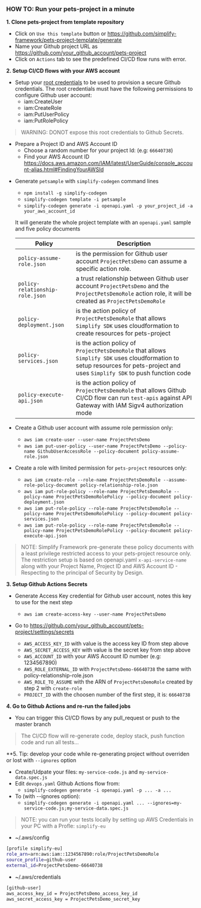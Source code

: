 ### HOW TO: Run your pets-project in a minute

**1. Clone pets-project from template repository**

- Click on `Use this template` button or https://github.com/simplify-framework/pets-project-template/generate
- Name your Github project URL as https://github.com/your_github_account/pets-project
- Click on `Actions` tab to see the predefined CI/CD flow runs with error.

**2. Setup CI/CD flows with your AWS account**

- Setup your [root credentials](https://docs.aws.amazon.com/sdk-for-java/v1/developer-guide/setup-credentials.html) to be used to provision a secure Github credentials. The root credentials must have the following permissions to configure Github user account:
	+ iam:CreateUser
	+ iam:CreateRole
	+ iam:PutUserPolicy
	+ iam:PutRolePolicy
		
> WARNING: DONOT expose this root credentials to Github Secrets.

- Prepare a Project ID and AWS Account ID
	+ Choose a random number for your project Id: (e.g: `66640738`)
	+ Find your AWS Account ID https://docs.aws.amazon.com/IAM/latest/UserGuide/console_account-alias.html#FindingYourAWSId

+ Generate `petsample` with `simplify-codegen` command lines
	+  `npm install -g simplify-codegen`
	+  `simplify-codegen template -i petsample`
	+  `simplify-codegen generate -i openapi.yaml -p your_project_id -a your_aws_account_id`

	It will generate the whole project template with an `openapi.yaml` sample and five policy documents

	| Policy | Description |
	|--|--|
	| `policy-assume-role.json` |  is the permission for Github user account `ProjectPetsDemo` can assume a specific action role. |
	| `policy-relationship-role.json` | a trust relationship between Github user account `ProjectPetsDemo` and the `ProjectPetsDemoRole` action role, it will be created as `ProjectPetsDemoRole` |
	| `policy-deployment.json` | is the action policy of `ProjectPetsDemoRole` that allows `Simplify SDK` uses cloudformation to create resources for pets-project |
	| `policy-services.json` | is the action policy of `ProjectPetsDemoRole` that allows `Simplify SDK` uses cloudformation to setup resources for pets-project and uses `Simplify SDK` to push function code |
	| `policy-execute-api.json` | is the action policy of `ProjectPetsDemoRole` that allows Github CI/CD flow can run `test-apis` against API Gateway with IAM Sigv4 authorization mode |

+ Create a Github user account with assume role permission only:
	+  `aws iam create-user --user-name ProjectPetsDemo`
	+  `aws iam put-user-policy --user-name ProjectPetsDemo --policy-name GithubUserAccessRole --policy-document policy-assume-role.json`

+ Create a role with limited permission for `pets-project` resources only:
	+  `aws iam create-role --role-name ProjectPetsDemoRole --assume-role-policy-document policy-relationship-role.json`
	+  `aws iam put-role-policy --role-name ProjectPetsDemoRole --policy-name ProjectPetsDemoRolePolicy --policy-document policy-deployment.json`
	+  `aws iam put-role-policy --role-name ProjectPetsDemoRole --policy-name ProjectPetsDemoRolePolicy --policy-document policy-services.json`
	+  `aws iam put-role-policy --role-name ProjectPetsDemoRole --policy-name ProjectPetsDemoRolePolicy --policy-document policy-execute-api.json`

> NOTE: Simplify Framework pre-generate these policy documents with a least privilege restricted access to your pets-project resource only. The restriction setup is based on openapi.yaml `x-api-service-name` along with your Project Name, Project ID and AWS Account ID - Respecting to the principal of Security by Design.

**3. Setup Github Actions Secrets**

+ Generate Access Key credential for Github user account, notes this key to use for the next step

	+  `aws iam create-access-key --user-name ProjectPetsDemo`
	
+ Go to https://github.com/your_github_account/pets-project/settings/secrets

	+  `AWS_ACCESS_KEY_ID` with value is the access key ID from step above
	+  `AWS_SECRET_ACCESS_KEY` with value is the secret key from step above
	+  `AWS_ACCOUNT_ID` with your AWS Account ID number (e.g: 1234567890)
	+  `AWS_ROLE_EXTERNAL_ID` with `ProjectPetsDemo-66640738` the same with policy-relationship-role.json
	+  `AWS_ROLE_TO_ASSUME` with the ARN of `ProjectPetsDemoRole` created by step 2 with `create-role`
	+  `PROJECT_ID` with the choosen number of the first step, it is: `66640738`

**4. Go to Github Actions and re-run the failed jobs**

+ You can trigger this CI/CD flows by any pull_request or push to the master branch

> The CI/CD flow will re-generate code, deploy stack, push function code and run all tests...

**5. Tip: develop your code while re-generating project without overriden or lost with `--ignores` option

  + Create/Udpate your files: `my-service-code.js` and `my-service-data.spec.js`
  + Edit `devops.yaml` Github Actions flow from:
    - `simplify-codegen generate -i openapi.yaml -p ... -a ...`
  + To (with --ignores option):
    - `simplify-codegen generate -i openapi.yaml ... --ignores=my-service-code.js;my-service-data.spec.js`
  
> NOTE: you can run your tests locally by setting up AWS Credentials in your PC with a Profle: `simplify-eu`

  + ~/.aws/config
  ```bash
  [profile simplify-eu]
  role_arn=arn:aws:iam::1234567890:role/ProjectPetsDemoRole
  source_profile=github-user
  external_id=ProjectPetsDemo-66640738
  ```

  + ~/.aws/credentials
  ```bash
  [github-user]
  aws_access_key_id = ProjectPetsDemo_access_key_id
  aws_secret_access_key = ProjectPetsDemo_secret_key
  ```